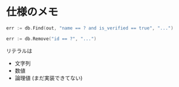 # 仕様のメモ

```go
err := db.Find(out, "name == ? and is_verified == true", "...")

err := db.Remove("id == ?", "...")
```

リテラルは
- 文字列
- 数値
- 論理値 (まだ実装できてない)
